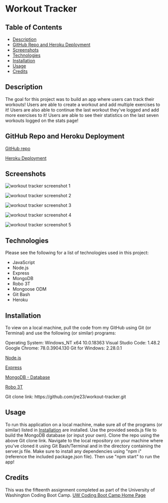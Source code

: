 # Workout Tracker

## Table of Contents

  - [Description](#description)
  - [GitHub Repo and Heroku Deployment](#github-repo-and-heroku-deployment)
  - [Screenshots](#screenshots)
  - [Technologies](#technologies)
  - [Installation](#installation)
  - [Usage](#usage)
  - [Credits](#credits)

## Description

The goal for this project was to build an app where users can track their workouts! Users are able to create a workout and add multiple exercises to it! Users are also able to continue the last workout they've logged and add more exercises to it! Users are able to see their statistics on the last seven workouts logged on the stats page!

## GitHub Repo and Heroku Deployment

[GitHub repo](https://github.com/jre23/workout-tracker)

[Heroku Deployment](https://still-meadow-28588.herokuapp.com)

## Screenshots

![workout tracker screenshot 1](https://user-images.githubusercontent.com/69170823/104789545-3b5bcb00-574a-11eb-96c0-3f55125a4802.png)

![workout tracker screenshot 2](https://user-images.githubusercontent.com/69170823/104789585-54647c00-574a-11eb-8e87-0dd896dc9728.png)

![workout tracker screenshot 3](https://user-images.githubusercontent.com/69170823/104789637-7bbb4900-574a-11eb-86ed-52967e46edcc.png)

![workout tracker screenshot 4](https://user-images.githubusercontent.com/69170823/104789657-8b3a9200-574a-11eb-83c9-3418598d4f7a.png)

![workout tracker screenshot 5](https://user-images.githubusercontent.com/69170823/104789830-e66c8480-574a-11eb-83a3-afe0ba429ea1.png)

## Technologies

Please see the following for a list of technologies used in this project:

* JavaScript
* Node.js
* Express
* MongoDB
* Robo 3T
* Mongoose ODM
* Git Bash
* Heroku

## Installation

To view on a local machine, pull the code from my GitHub using Git (or Terminal) and use the following (or similar) programs:

Operating System: Windows_NT x64 10.0.18363
Visual Studio Code: 1.48.2
Google Chrome: 78.0.3904.130
Git for Windows: 2.28.0.1

[Node.js](https://nodejs.org/en/)

[Express](https://expressjs.com/)

[MongoDB - Database](https://docs.mongodb.com/manual/installation/#mongodb-community-edition-installation-tutorials)

[Robo 3T](https://www.robomongo.org/)

Git clone link: htt<span>ps://github.com/jre23/workout-tracker.git</span>

## Usage

To run this application on a local machine, make sure all of the programs (or similar) listed in [Installation](#Installation) are installed. Use the provided seeds.js file to build the MongoDB database (or input your own). Clone the repo using the above Git clone link. Navigate to the local repository on your machine where you've cloned it using Git Bash/Terminal and in the directory containing the server.js file. Make sure to install any dependencies using "npm i" (reference the included package.json file). Then use "npm start" to run the app!

## Credits

This was the fifteenth assignment completed as part of the University of Washington Coding Boot Camp. [UW Coding Boot Camp Home Page](https://bootcamp.uw.edu/coding/)